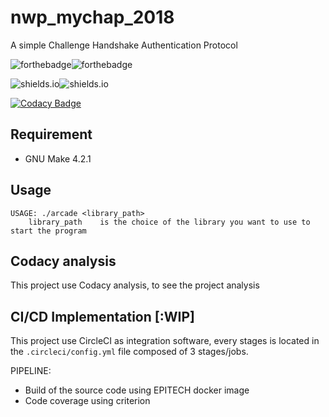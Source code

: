 # nwp_mychap_2018
A simple Challenge Handshake Authentication Protocol

![forthebadge](https://forthebadge.com/images/badges/built-with-grammas-recipe.svg)![forthebadge](https://forthebadge.com/images/badges/60-percent-of-the-time-works-every-time.svg)

![shields.io](https://img.shields.io/badge/docker-v18.06.1-blue.svg?style=for-the-badge)![shields.io](https://img.shields.io/badge/docker--compose-v1.22.0-blue.svg?style=for-the-badge)

[![Codacy Badge](https://api.codacy.com/project/badge/Grade/9d343dad0a334a0ba7f5cbbefc9adcdb)](https://www.codacy.com?utm_source=github.com&amp;utm_medium=referral&amp;utm_content=xNero321/OOP_arcade_2018&amp;utm_campaign=Badge_Grade)

## Requirement

- GNU Make 4.2.1

## Usage
	USAGE: ./arcade <library_path>
        library_path    is the choice of the library you want to use to start the program
## Codacy analysis

This project use Codacy analysis, to see the project analysis

## CI/CD Implementation [:WIP]

This project use CircleCI as integration software, every stages is located
in the `.circleci/config.yml` file composed of 3 stages/jobs.

PIPELINE:

- Build of the source code using EPITECH docker image
- Code coverage using criterion
